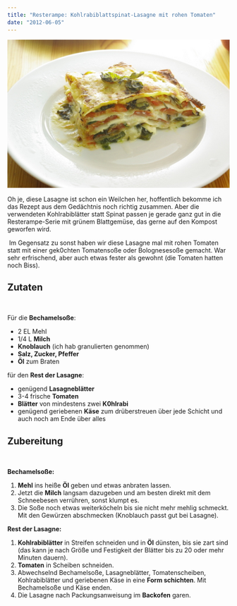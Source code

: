 ```yaml
---
title: "Resterampe: Kohlrabiblattspinat-Lasagne mit rohen Tomaten"
date: "2012-06-05"
---
```


[![](images/imgp8984.jpg "Kohlrabiblattlasagne mit frischen Tomaten")](http://apfeleimer.wordpress.com/2012/06/05/resterampe-kohlrabiblattspinat-lasagne-mit-rohen-tomaten/imgp8984/)

Oh je, diese Lasagne ist schon ein Weilchen her, hoffentlich bekomme ich das Rezept aus dem Gedächtnis noch richtig zusammen. Aber die verwendeten Kohlrabiblätter statt Spinat passen je gerade ganz gut in die Resterampe-Serie mit grünem Blattgemüse, das gerne auf den Kompost geworfen wird.

 Im Gegensatz zu sonst haben wir diese Lasagne mal mit rohen Tomaten statt mit einer gek0chten Tomatensoße oder Bolognesesoße gemacht. War sehr erfrischend, aber auch etwas fester als gewohnt (die Tomaten hatten noch Biss).

## Zutaten

 

Für die **Bechamelsoße**:

- 2 EL Mehl
- 1/4 L **Milch**
- **Knoblauch** (ich hab granulierten genommen)
- **Salz, Zucker, Pfeffer**
- **Öl** zum Braten

für den **Rest der Lasagne**:

- genügend **Lasagneblätter**
- 3-4 frische **Tomaten**
- **Blätter** von mindestens zwei **K0hlrabi**
- genügend geriebenen **Käse** zum drüberstreuen über jede Schicht und auch noch am Ende über alles

## Zubereitung

 

**Bechamelsoße:** 

1. **Mehl** ins heiße **Öl** geben und etwas anbraten lassen.
2. Jetzt die **Milch** langsam dazugeben und am besten direkt mit dem Schneebesen verrühren, sonst klumpt es.
3. Die Soße noch etwas weiterköcheln bis sie nicht mehr mehlig schmeckt. Mit den Gewürzen abschmecken (Knoblauch passt gut bei Lasagne).

**Rest der Lasagne:**

1. **Kohlrabiblätter** in Streifen schneiden und in **Öl** dünsten, bis sie zart sind (das kann je nach Größe und Festigkeit der Blätter bis zu 20 oder mehr Minuten dauern).
2. **Tomaten** in Scheiben schneiden.
3. Abwechselnd Bechamelsoße, Lasagneblätter, Tomatenscheiben, Kohlrabiblätter und geriebenen Käse in eine **Form schichten**. Mit Bechamelsoße und Käse enden.
4. Die Lasagne nach Packungsanweisung im **Backofen** garen.
